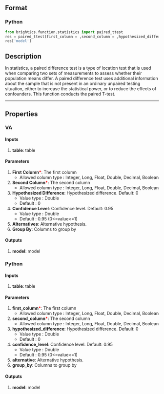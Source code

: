 ## Format
### Python
```python
from brightics.function.statistics import paired_ttest
res = paired_ttest(first_column = ,second_column = ,hypothesized_difference = ,confidence_level = ,alternative = ,group_by = )
res['model']
```

## Description
In statistics, a paired difference test is a type of location test that is used when comparing two sets of measurements to assess whether their population means differ. A paired difference test uses additional information about the sample that is not present in an ordinary unpaired testing situation, either to increase the statistical power, or to reduce the effects of confounders. This function conducts the paired T-test.

---

## Properties
### VA
#### Inputs
1. **table**: table

#### Parameters
1. **First Column**<b style="color:red">*</b>: The first column
   - Allowed column type : Integer, Long, Float, Double, Decimal, Boolean
2. **Second Column**<b style="color:red">*</b>: The second column
   - Allowed column type : Integer, Long, Float, Double, Decimal, Boolean
3. **Hypothesized Difference**: Hypothesized difference. Default: 0
   - Value type : Double
   - Default : 0
4. **Confidence Level**: Confidence level. Default: 0.95
   - Value type : Double
   - Default : 0.95 (0<=value<=1)
5. **Alternatives**: Alternative hypothesis.
6. **Group By**: Columns to group by

#### Outputs
1. **model**: model

### Python
#### Inputs
1. **table**: table

#### Parameters
1. **first_column**<b style="color:red">*</b>: The first column
   - Allowed column type : Integer, Long, Float, Double, Decimal, Boolean
2. **second_column**<b style="color:red">*</b>: The second column
   - Allowed column type : Integer, Long, Float, Double, Decimal, Boolean
3. **hypothesized_difference**: Hypothesized difference. Default: 0
   - Value type : Double
   - Default : 0
4. **confidence_level**: Confidence level. Default: 0.95
   - Value type : Double
   - Default : 0.95 (0<=value<=1)
5. **alternative**: Alternative hypothesis.
6. **group_by**: Columns to group by

#### Outputs
1. **model**: model

